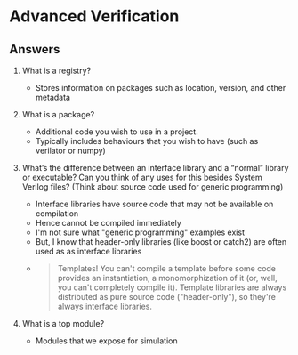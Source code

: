 # Advanced Verification

## Answers
1. What is a registry?
   - Stores information on packages such as location, version, and other metadata

2. What is a package?
   - Additional code you wish to use in a project.
   - Typically includes behaviours that you wish to have (such as verilator or numpy)

3. What’s the difference between an interface library and a “normal” library
   or executable? Can you think of any uses for this besides System Verilog 
   files? (Think about source code used for generic programming)
   - Interface libraries have source code that may not be available on compilation 
   - Hence cannot be compiled immediately
   - I'm not sure what "generic programming" examples exist
   - But, I know that header-only libraries (like boost or catch2) are often used as as interface libraries
   - > Templates! You can't compile a template before some code provides an instantiation, a monomorphization of it (or, well, you can't completely compile it). Template libraries are always distributed as pure source code ("header-only"), so they're always interface libraries.

4. What is a top module?
   - Modules that we expose for simulation
